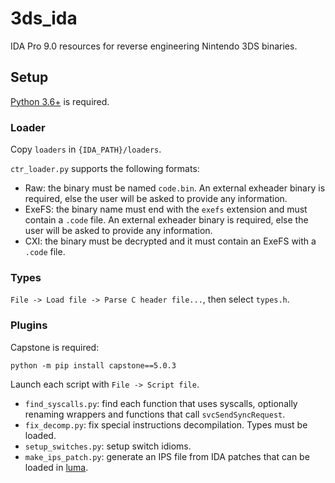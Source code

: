 # 3ds_ida

IDA Pro 9.0 resources for reverse engineering Nintendo 3DS binaries.

## Setup

[Python 3.6+](https://www.python.org/) is required.

### Loader

Copy `loaders` in `{IDA_PATH}/loaders`.

`ctr_loader.py` supports the following formats:

- Raw: the binary must be named `code.bin`. An external exheader binary is required, else the user will be asked to provide any information.
- ExeFS: the binary name must end with the `exefs` extension and must contain a `.code` file. An external exheader binary is required, else the user will be asked to provide any information.
- CXI: the binary must be decrypted and it must contain an ExeFS with a `.code` file.

### Types

`File -> Load file -> Parse C header file...`, then select `types.h`.

### Plugins

Capstone is required:

```
python -m pip install capstone==5.0.3
```

Launch each script with `File -> Script file`.

- `find_syscalls.py`: find each function that uses syscalls, optionally renaming wrappers and functions that call `svcSendSyncRequest`.
- `fix_decomp.py`: fix special instructions decompilation. Types must be loaded.
- `setup_switches.py`: setup switch idioms.
- `make_ips_patch.py`: generate an IPS file from IDA patches that can be loaded in [luma](https://github.com/LumaTeam/Luma3DS).